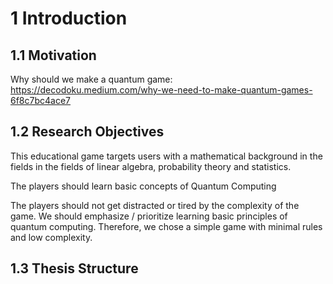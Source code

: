 # 1 Introduction

## 1.1 Motivation
Why should we make a quantum game: https://decodoku.medium.com/why-we-need-to-make-quantum-games-6f8c7bc4ace7

## 1.2 Research Objectives
This educational game targets users with a mathematical background in the fields in the fields of linear algebra, probability theory and statistics.

The players should learn basic concepts of Quantum Computing

The players should not get distracted or tired by the complexity of the game. We should emphasize / prioritize learning basic principles of quantum computing. Therefore, we chose a simple game with minimal rules and low complexity.

## 1.3 Thesis Structure
